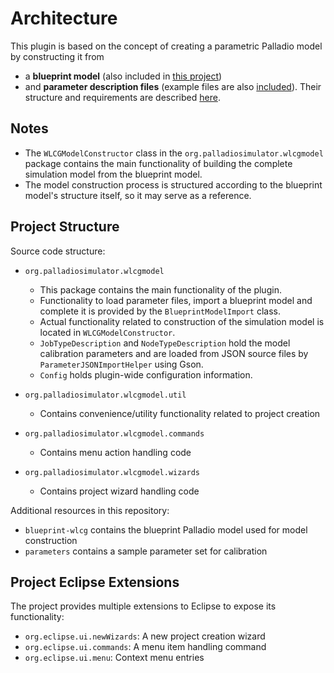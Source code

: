 # Architecture

This plugin is based on the concept of creating a parametric Palladio model by constructing it from

- a **blueprint model** (also included in [this project](../org.palladiosimulator.wlcgmodel/blueprint-wlcg))
- and **parameter description files** (example files are also [included](../org.palladiosimulator.wlcgmodel/parameters)). Their structure and requirements are described [here](calibration-parameter-files.md).

## Notes

- The `WLCGModelConstructor` class in the `org.palladiosimulator.wlcgmodel` package contains the main functionality of building the complete simulation model from the blueprint model.
- The model construction process is structured according to the blueprint model's structure itself, so it may serve as a reference.

## Project Structure

Source code structure:

- `org.palladiosimulator.wlcgmodel`
    - This package contains the main functionality of the plugin.
    - Functionality to load parameter files, import a blueprint model and complete it is provided by the `BlueprintModelImport` class. 
    - Actual functionality related to construction of the simulation model is located in `WLCGModelConstructor`.
    - `JobTypeDescription` and `NodeTypeDescription` hold the model calibration parameters and are loaded from JSON source files by `ParameterJSONImportHelper` using Gson.
    - `Config` holds plugin-wide configuration information.

- `org.palladiosimulator.wlcgmodel.util`
    - Contains convenience/utility functionality related to project creation

- `org.palladiosimulator.wlcgmodel.commands`
    - Contains menu action handling code

- `org.palladiosimulator.wlcgmodel.wizards`
    - Contains project wizard handling code


Additional resources in this repository:

- `blueprint-wlcg` contains the blueprint Palladio model used for model construction
- `parameters` contains a sample parameter set for calibration

## Project Eclipse Extensions

The project provides multiple extensions to Eclipse to expose its functionality:

- `org.eclipse.ui.newWizards`: A new project creation wizard
- `org.eclipse.ui.commands`: A menu item handling command
- `org.eclipse.ui.menu`: Context menu entries
